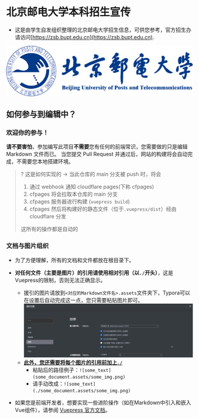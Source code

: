 # 北京邮电大学本科招生宣传

* 这是由学生自发组织整理的北京邮电大学招生信息，可供您参考，官方招生办请访问[https://zsb.bupt.edu.cn](https://zsb.bupt.edu.cn).

<center><img src="./README.assets/EE902059AE32E0E6325EFEE8F46_B2D41D06_CD58.png" alt="img" style="zoom:100%;" /></center>


## 如何参与到编辑中？

### 欢迎你的参与！

**请不要害怕**，参加编写此项目**不需要**您有任何的前端常识，您需要做的只是编辑 Markdown 文件而已。
当您提交 Pull Request 并通过后，网站的构建将会自动完成，不需要您本地搭建环境。

> ? 这是如何实现的
> → 当此仓库的 main 分支被 push 时，将会
>
> 1.  通过 webhook 通知 cloudflare pages(下称 cfpages)
> 2.  cfpages 将会拉取本仓库的 main 分支
> 3.  cfpages 服务器进行构建 (`vuepress build`)
> 4.  cfpages 然后将构建好的静态文件（位于`.vuepress/dist`）经由 cloudflare 分发
>
> 这所有的操作都是自动的

### 文档与图片组织

- 为了方便理解，所有的文档和文件都放在根目录下。
- **对任何文件（主要是图片）的引用请使用相对引用（以`./`开头）**，这是Vuepress的限制，否则无法正确显示。
  - 援引的图片请放到`<对应的Markdown文件名>.assets`文件夹下，Typora可以在设置后自动完成这一点，您只需要粘贴图片即可。
    <img src="./README.assets/image-20220630162440912.png" alt="image-20220630162440912" style="zoom: 50%;" />
  - **<u>此外，您还需要将每个图片的引用前加上`./`</u>**
    - 粘贴后的路径例子：`![some_text](some_document.assets/some_img.png)`
    - 请手动改成：`![some_text](./some_document.assets/some_img.png)`

- 如果您是前端开发者，想要实现一些进阶操作（如在Markdown中引入和嵌入Vue组件），请参阅 [Vuepress 官方文档](https://www.vuepress.cn/)。